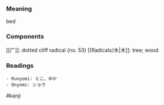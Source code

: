 ### Meaning

bed

### Components

[[广]]: dotted cliff radical (no. 53) [[Radicals/木|木]]: tree; wood

### Readings

```
- Kunyomi: とこ、ゆか
- Onyomi: ショウ
```

#kanji